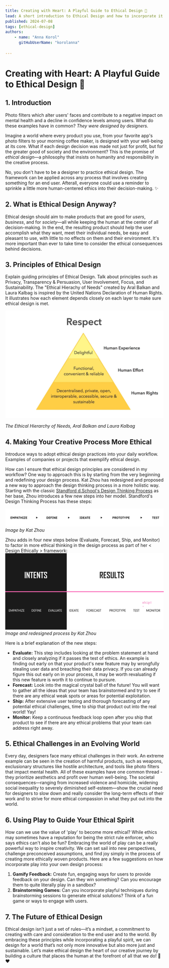 ```yaml
---
title: Creating with Heart: A Playful Guide to Ethical Design 💖
lead: A short introduction to Ethical Design and how to incorporate it into your work flow
published: 2024-07-08
tags: [ethical-design]
authors:
    - name: "Anna Korol"
      gitHubUserName: "korolanna"
      
---
```


# Creating with Heart: A Playful Guide to Ethical Design 💖

## 1. Introduction

Photo filters which alter users' faces and contribute to a negative impact on mental health and a decline in confidence levels among users. What do these examples have in common? *They were designed by designers.*

Imagine a world where every product you use, from your favorite app's photo filters to your morning coffee maker, is designed with your well-being at its core. What if each design decision was made not just for profit, but for the greater good of society and the environment? This is the promise of *ethical design*—a philosophy that insists on humanity and responsibility in the creative process.

No, you don't have to be a designer to practice ethical design. The framework can be applied across any process that involves creating something for an end user. Afterall, everyone could use a reminder to sprinkle a little more human-centered ethics into their decision-making. ✨

## 2. What is Ethical Design Anyway?

Ethical design should aim to make products that are good for *users*, *business*, and for *society*—all while keeping the human at the center of all decision-making.
In the end, the resulting product should help the user accomplish what they want, meet their individual needs, be easy and pleasant to use, with little to no effects on them and their environment. It's more important than ever to take time to consider the ethical consequences behind decisions.

## 3. Principles of Ethical Design
Explain guiding principles of Ethical Design. Talk about principles such as Privacy, Transparency & Persuasion, User Involvement, Focus, and Sustainability.
The "Ethical Hierachy of Needs" created by Aral Balkan and Laura Kalbag is inspired by the United Nations Declaration of Human Rights. It illustrates how each element depends closely on each layer to make sure ethical design is met.

![ethical-pyramid.jpeg](media/ethical-pyramid.jpeg)

*The Ethical Hierarchy of Needs, Aral Balkan and Laura Kalbag*

## 4. Making Your Creative Process More Ethical
Introduce ways to adopt ethical design practices into your daily workflow. Examples of companies or projects that exemplify ethical design.

How can I ensure that ethical design principles are considered in my workflow? One way to approach this is by starting from the very beginning and redefining your design process. Kat Zhou has redesigned and proposed a new way to approach the design thinking process in a more holistic way. Starting with the classic [Standford d.School's Design Thinking Process](https://dschool-old.stanford.edu/sandbox/groups/designresources/wiki/36873/attachments/74b3d/ModeGuideBOOTCAMP2010L.pdf) as her base, Zhou introduces a few new steps into her model.
Standford's Design Thinking Process has these steps:

![kz-stanford.png](media/kz-stanford.png)
*Image by Kat Zhou*

Zhou adds in four new steps below (Evaluate, Forecast, Ship, and Monitor) to factor in more ethical thinking in the design process as part of her  < Design Ethically > framework:
![redesignedprocess.jpeg](media/redesignedprocess.jpeg)
*Image and redesigned process by Kat Zhou*

Here is a brief explanation of the new steps:
- **Evaluate:** This step includes looking at the problem statement at hand and closely analyzing if it passes the test of ethics. An example is finding out early on that your product's new feature may by wrongfully stealing user data and breaching their data privacy. If you can already figure this out early on in your process, it may be worth revaluating if this new feature is worth it to continue to pursure.
- **Forecast:** Look into the magical crystal ball of the future! You will want to gather all the ideas that your team has brainstormed and try to see if there are any ethical weak spots or areas for potential exploitation.
- **Ship:** After extensive user testing and thorough forecasting of any potential ethical challenges, time to ship that product out into the real world! Yay!
- **Monitor:** Keep a continuous feedback loop open after you ship that product to see if there are any ethical problems that your team can address right away.

## 5. Ethical Challenges in an Evolving World
Every day, designers face many ethical challenges in their work. An extreme example can be seen in the creation of harmful products, such as weapons, exclusionary structures like hostile architecture, and tools like photo filters that impact mental health. All of these examples have one common thread - they prioritize aesthetics and profit over human well-being. The societal consequences—ranging from increased violence and homicide, widening social inequality to severely diminished self-esteem—show the crucial need for designers to slow down and really consider the long-term effects of their work and to strive for more ethical compassion in what they put out into the world.

## 6. Using Play to Guide Your Ethical Spirit
How can we use the value of 'play' to become more ethical? While ethics may sometimes have a reputation for being the strict rule enforcer, who says ethics can't also be fun?
Embracing the world of play can be a really powerful way to inspire creativity. We can set sail into new perspectives, challenge preconceived assumptions, and find joy simply in the process of creating more ethically woven products.
Here are a few suggestions on how incorporate play into your own design process:
1. **Gamify Feedback:** Create fun, engaging ways for users to provide feedback on your design. Can they win something? Can you encourage them to quite literally play in a sandbox?
2. **Brainstorming Games:** Can you incorporate playful techniques during brainstorming sessions to generate ethical solutions? Think of a fun game or ways to engage with users.

## 7. The Future of Ethical Design
Ethical design isn’t just a set of rules—it’s a mindset, a commitment to creating with care and consideration to the end user and to the world. By embracing these principles while incorporating a playful spirit, we can design for a world that’s not only more innovative but also more just and sustainable. Let’s make ethical design the heart of our creative journey by building a culture that places the human at the forefront of all that we do! 🧠❤️

